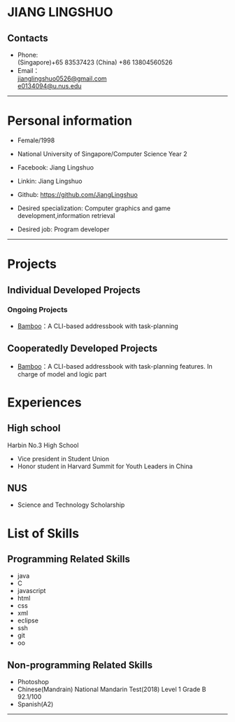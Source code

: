 JIANG LINGSHUO
==========
## Contacts

- Phone:   
(Singapore)+65 83537423
(China)    +86 13804560526
- Email：  
jianglingshuo0526@gmail.com  
e0134094@u.nus.edu

---

# Personal information

 - Female/1998
 - National University of Singapore/Computer Science Year 2
- Facebook: Jiang Lingshuo
- Linkin: Jiang Lingshuo
- Github: https://github.com/JiangLingshuo

 - Desired specialization: Computer graphics and game development,information retrieval
 - Desired job: Program developer

---

# Projects

## Individual Developed Projects  

### Ongoing Projects

 - [Bamboo](https://github.com/CS2103AUG2017-W09-B4/main)：A CLI-based addressbook with task-planning 

## Cooperatedly Developed Projects

 - [Bamboo](https://github.com/CS2103AUG2017-W09-B4/main)：A CLI-based addressbook with task-planning features.
 In charge of model and logic part
 
 
# Experiences

## High school

Harbin No.3 High School

- Vice president in Student Union
- Honor student in Harvard Summit for Youth Leaders in China


## NUS

- Science and Technology Scholarship


# List of Skills

## Programming Related Skills
- java
- C
- javascript
- html
- css
- xml
- eclipse
- ssh
- git
- oo

## Non-programming Related Skills
- Photoshop
- Chinese(Mandrain) National Mandarin Test(2018) Level 1 Grade B 92.1/100
- Spanish(A2)



---


